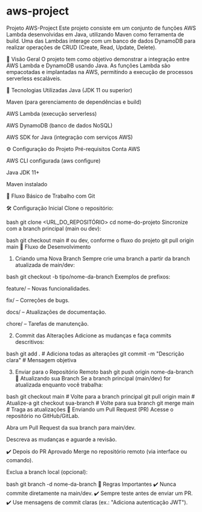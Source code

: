 # aws-project
Projeto AWS-Project
Este projeto consiste em um conjunto de funções AWS Lambda desenvolvidas em Java, utilizando Maven como ferramenta de build. Uma das Lambdas interage com um banco de dados DynamoDB para realizar operações de CRUD (Create, Read, Update, Delete).

📌 Visão Geral
O projeto tem como objetivo demonstrar a integração entre AWS Lambda e DynamoDB usando Java. As funções Lambda são empacotadas e implantadas na AWS, permitindo a execução de processos serverless escaláveis.

🔧 Tecnologias Utilizadas
Java (JDK 11 ou superior)

Maven (para gerenciamento de dependências e build)

AWS Lambda (execução serverless)

AWS DynamoDB (banco de dados NoSQL)

AWS SDK for Java (integração com serviços AWS)

⚙️ Configuração do Projeto
Pré-requisitos
Conta AWS

AWS CLI configurada (aws configure)

Java JDK 11+

Maven instalado

📌 Fluxo Básico de Trabalho com Git

🛠️ Configuração Inicial
Clone o repositório:

bash
git clone <URL_DO_REPOSITÓRIO>
cd nome-do-projeto
Sincronize com a branch principal (main ou dev):

bash
git checkout main   # ou dev, conforme o fluxo do projeto
git pull origin main
🔀 Fluxo de Desenvolvimento
1. Criando uma Nova Branch
Sempre crie uma branch a partir da branch atualizada de main/dev:

bash
git checkout -b tipo/nome-da-branch
Exemplos de prefixos:

feature/ – Novas funcionalidades.

fix/ – Correções de bugs.

docs/ – Atualizações de documentação.

chore/ – Tarefas de manutenção.

2. Commit das Alterações
Adicione as mudanças e faça commits descritivos:

bash
git add .                         # Adiciona todas as alterações
git commit -m "Descrição clara"   # Mensagem objetiva

3. Enviar para o Repositório Remoto
bash
git push origin nome-da-branch
🔄 Atualizando sua Branch
Se a branch principal (main/dev) for atualizada enquanto você trabalha:

bash
git checkout main          # Volte para a branch principal
git pull origin main      # Atualize-a
git checkout sua-branch   # Volte para sua branch
git merge main            # Traga as atualizações
🚀 Enviando um Pull Request (PR)
Acesse o repositório no GitHub/GitLab.

Abra um Pull Request da sua branch para main/dev.

Descreva as mudanças e aguarde a revisão.

✔️ Depois do PR Aprovado
Merge no repositório remoto (via interface ou comando).

Exclua a branch local (opcional):

bash
git branch -d nome-da-branch
📌 Regras Importantes
✔️ Nunca commite diretamente na main/dev.
✔️ Sempre teste antes de enviar um PR.
✔️ Use mensagens de commit claras (ex.: "Adiciona autenticação JWT").

